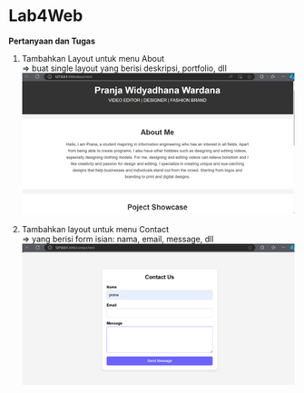 # Lab4Web

**Pertanyaan dan Tugas** <br> 
1. Tambahkan Layout untuk menu About <br>
=> buat single layout yang berisi deskripsi, portfolio, dll <br>
 <img src="/Lab4Web(File)/about.png" img><br>
 
2. Tambahkan layout untuk menu Contact <br>
=> yang berisi form isian: nama, email, message, dll <br>
<img src="/Lab4Web(File)/contact.png" img><br>
 
 

